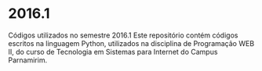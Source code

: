 # 2016.1
Códigos utilizados no semestre 2016.1
Este repositório contém códigos escritos na linguagem Python, utilizados na disciplina de 
Programação WEB II, do curso de Tecnologia em Sistemas para Internet do Campus Parnamirim.
